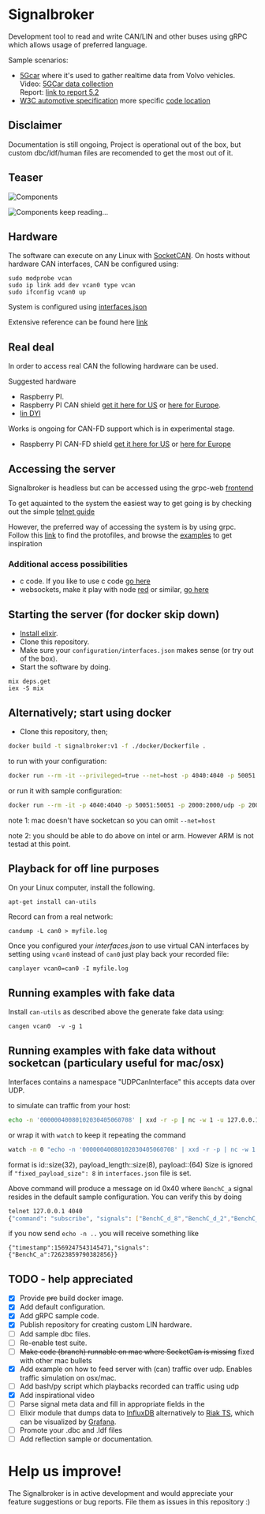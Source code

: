 # Signalbroker

Development tool to read and write CAN/LIN and other buses using gRPC which allows usage of preferred language.

Sample scenarios:
* [5Gcar](https://5gcar.eu/) where it's used to gather realtime data from Volvo vehicles.  
    Video: [5GCar data collection](https://www.youtube.com/watch?time_continue=9&v=LJ5k8XmLfH4)<br />
    Report: [link to report 5.2](https://5gcar.eu/wp-content/uploads/2019/08/5GCAR_D5.2_v1.0.pdf)
* [W3C automotive specification](https://github.com/MEAE-GOT/W3C_VehicleSignalInterfaceImpl/) more specific [code location](https://github.com/MEAE-GOT/W3C_VehicleSignalInterfaceImpl/blob/W3C_Demo_2019/server/Go/server-1.0/service_mgr_broker.go)

## Disclaimer

Documentation is still ongoing, Project is operational out of the box, but custom dbc/ldf/human files are recomended to get the most out of it.

## Teaser

![Components](/examples/grpc/grpc-web/signalBrokerScreenshot.png)

![Components](/examples/grpc/grpc-web/SBDiags.png)
keep reading...

## Hardware

The software can execute on any Linux with [SocketCAN](https://en.wikipedia.org/wiki/SocketCAN). On hosts without hardware CAN interfaces, CAN be configured using:
```
sudo modprobe vcan
sudo ip link add dev vcan0 type vcan
sudo ifconfig vcan0 up
```

System is configured using [interfaces.json](configuration/interfaces.json)

Extensive reference can be found here [link](configuration/interfaces_referense.json)

## Real deal

In order to access real CAN the following hardware can be used.

Suggested hardware
- Raspberry PI.
- Raspberry PI CAN shield [get it here for US](https://copperhilltech.com/pican2-duo-can-bus-board-for-raspberry-pi-2-3/) or [here for Europe](http://skpang.co.uk/catalog/pican2-duo-canbus-board-for-raspberry-pi-23-with-smps-p-1481.html).
- [lin DYI](https://github.com/volvo-cars/signalbroker-lin-transceiver/tree/master)

Works is ongoing for CAN-FD support which is in experimental stage.
- Raspberry PI CAN-FD shield [get it here for US](https://copperhilltech.com/pican-fd-can-bus-fd-duo-board-with-real-time-clock-for-raspberry-pi/) or [here for Europe](http://skpang.co.uk/catalog/pican-fd-duo-board-with-real-time-clock-for-raspberry-pi-3-p-1568.html)

## Accessing the server
Signalbroker is headless but can be accessed using the grpc-web [frontend](https://github.com/volvo-cars/signalbroker-web-client)

To get aquainted to the system the easiest way to get going is by checking out the simple [telnet guide](apps/app_telnet/README.md)

However, the preferred way of accessing the system is by using grpc. Follow this [link](/apps/grpc_service/proto_files) to find the protofiles, and browse the [examples](/examples/grpc) to get inspiration

### Additional access possibilities
* c code. If you like to use c code [go here](/apps/app_unixds/README.md)
* websockets, make it play with node [red](https://nodered.org/) or similar, [go here]((https://github.com/volvo-cars/signalbroker-web-client))

## Starting the server (for docker skip down)

- [Install elixir](https://elixir-lang.org/install.html).
- Clone this repository.
- Make sure your `configuration/interfaces.json` makes sense (or try out of the box).
- Start the software by doing.

```
mix deps.get
iex -S mix
```

## Alternatively; start using docker

- Clone this repository, then;
```bash
docker build -t signalbroker:v1 -f ./docker/Dockerfile .
```


to run with your configuration:
```bash
docker run --rm -it --privileged=true --net=host -p 4040:4040 -p 50051:50051 -p 2000:2000/udp -p 2001:2001/udp -v $PWD/configuration/:/signalbroker/_build/prod/rel/signal_server/configuration signalbroker:v1
```

or run it with sample configuration:
```bash
docker run --rm -it -p 4040:4040 -p 50051:50051 -p 2000:2000/udp -p 2001:2001/udp signalbroker:v1

```

note 1: mac doesn't have socketcan so you can omit `--net=host`

note 2: you should be able to do above on intel or arm. However ARM is not testad at this point.


## Playback for off line purposes
On your Linux computer, install the following.
```
apt-get install can-utils
```
Record can from a real network:
```
candump -L can0 > myfile.log
```
Once you configured your *interfaces.json* to use virtual CAN interfaces by setting using `vcan0` instead of `can0` just play back your recorded file:
```
canplayer vcan0=can0 -I myfile.log
```

## Running examples with fake data
Install `can-utils` as described above the generate fake data using:
```
cangen vcan0  -v -g 1
```

## Running examples with fake data without socketcan (particulary useful for mac/osx)
Interfaces contains a namespace "UDPCanInterface" this accepts data over UDP.

to simulate can traffic from your host:
```bash
echo -n '00000040080102030405060708' | xxd -r -p | nc -w 1 -u 127.0.0.1 2001
```

or wrap it with `watch` to keep it repeating the command
```bash
watch -n 0 "echo -n '00000040080102030405060708' | xxd -r -p | nc -w 1 -u 127.0.0.1 2001"
```

format is id::size(32), payload_length::size(8), payload::(64)
Size is ignored if `"fixed_payload_size": 8` in `interfaces.json` file is set.

Above command will produce a message on id 0x40 where `BenchC_a` signal resides in the default sample configuration. You can verify this by doing
```bash
telnet 127.0.0.1 4040
{"command": "subscribe", "signals": ["BenchC_d_8","BenchC_d_2","BenchC_c_5","BenchC_c_1","BenchC_c_6","BenchC_d_7","BenchC_d_1","BenchC_c_7","BenchC_a","BenchC_d_4","BenchC_c_2","BenchC_d_6","BenchC_d_5","BenchC_c_8","BenchC_d_3","BenchC_c_4","BenchC_b","BenchC_c_3"], "namespace" : "UDPCanInterface"}
```
if you now send `echo -n ..` you will receive something like
```
{"timestamp":1569247543145471,"signals":{"BenchC_a":72623859790382856}}
```

## TODO - help appreciated
- [x] Provide ~~pre~~ build docker image.
- [x] Add default configuration.
- [x] Add gRPC sample code.
- [x] Publish repository for creating custom LIN hardware.
- [ ] Add sample dbc files.
- [ ] Re-enable test suite.
- [ ] ~~Make code (branch) runnable on mac where SocketCan is missing~~ fixed with other mac bullets
- [x] Add example on how to feed server with (can) traffic over udp. Enables traffic simulation on osx/mac.
- [ ] Add bash/py script which playbacks recorded can traffic using udp
- [x] Add inspirational video
- [ ] Parse signal meta data and fill in appropriate fields in the
- [ ] Elixir module that dumps data to [InfluxDB](https://www.influxdata.com/) alternatively to [Riak TS](https://riak.com/products/riak-ts/), which can be visualized by [Grafana](https://grafana.com/).
- [ ] Promote your .dbc and .ldf files
- [ ] Add reflection sample or documentation.

# Help us improve!

The Signalbroker is in active development and would appreciate your feature suggestions or bug reports. File them as issues in this repository :)
